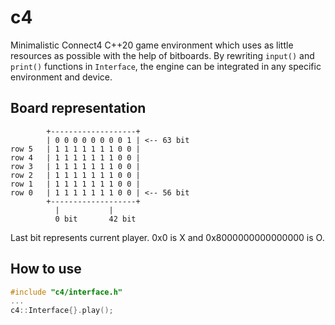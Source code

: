# c4

Minimalistic Connect4 C++20 game environment which uses as little resources as possible with the help of bitboards. By rewriting `input()` and `print()` functions in `Interface`, the engine can be integrated in any specific environment and device.

## Board representation

```
        +-------------------+
        | 0 0 0 0 0 0 0 0 1 | <-- 63 bit
row 5	| 1 1 1 1 1 1 1 0 0 |
row 4	| 1 1 1 1 1 1 1 0 0 |
row 3	| 1 1 1 1 1 1 1 0 0 |
row 2	| 1 1 1 1 1 1 1 0 0 |
row 1	| 1 1 1 1 1 1 1 0 0 |
row 0	| 1 1 1 1 1 1 1 0 0 | <-- 56 bit
        +-------------------+
          |           |
          0 bit       42 bit
```

Last bit represents current player. 0x0 is X and 0x8000000000000000 is O.

## How to use

```cpp
#include "c4/interface.h"
...
c4::Interface{}.play();
```
